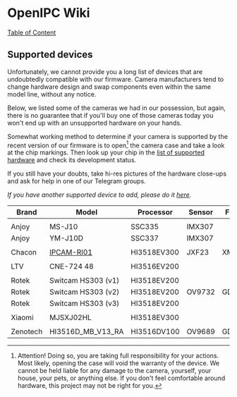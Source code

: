 # OpenIPC Wiki
[Table of Content](index.md)

Supported devices
-----------------

Unfortunately, we cannot provide you a long list of devices that are undoubtedly
compatible with our firmware. Camera manufacturers tend to change hardware
design and swap components even within the same model line, without any notice.

Below, we listed some of the cameras we had in our possession, but again, there
is no guarantee that if you'll buy one of those cameras today you won't end up
with an unsupported hardware on your hands.

Somewhat working method to determine if your camera is supported by the recent
version of our firmware is to open[^1] the camera case and take a look at the
chip markings. Then look up your chip in the [list of supported hardware][1]
and check its development status.

If you still have your doubts, take hi-res pictures of the hardware close-ups
and ask for help in one of our Telegram groups.

[^1]: Attention! Doing so, you are taking full responsibility for your actions.
Most likely, opening the case will void the warranty of the device. We cannot
be held liable for any damage to the camera, yourself, your house, your pets,
or anything else. If you don't feel comfortable around hardware, this project
may not be right for you.

_If you have another supported device to add, please do it [here][2]._

| Brand    | Model              | Processor   | Sensor | Flash Memory | LAN | WLAN      | USB  | Card |
|----------|--------------------|-------------|--------|--------------|-----|-----------|------|------|
|          |                    |             |        |              |     |           |      |      |
| Anjoy    | MS-J10             | SSC335      | IMX307 |              | Yes | No        | Yes  | No   |
| Anjoy    | YM-J10D            | SSC337      | IMX307 |              | Yes | No        | Yes  | No   |
|          |                    |             |        |              |     |           |      |      |
| Chacon   | [IPCAM-RI01](https://github.com/OpenIPC/wiki/blob/master/en/device-chacon-ipcam-ri01.md) | HI3518EV300 | JXF23  | XM25QH128A   | No  | RTL8188FTV | WiFi | Yes  | 
|          |                    |             |        |              |     |           |      |      |
| LTV      | CNE-724 48         | HI3516EV200 |        |              | Yes | No        | No   | Yes  |
|          |                    |             |        |              |     |           |      |      |
| Rotek    | Switcam HS303 (v1) | HI3518EV200 |        |              | No  | RTL8188FU | WiFi | Yes  |
| Rotek    | Switcam HS303 (v2) | HI3518EV200 | OV9732 | GD25Q128CSIG | No  | RTL8188EU | WiFi | Yes  |
| Rotek    | Switcam HS303 (v3) | HI3518EV200 |        |              | No  | RTL8188EU | WiFi | Yes  |
|          |                    |             |        |              |     |           |      |      |
| Xiaomi   | MJSXJ02HL          | HI3518EV300 |        |              | No  |           |      | Yes  |
|          |                    |             |        |              |     |           |      |      |
| Zenotech | HI3516D_MB_V13_RA  | HI3516DV100 | OV9689 | GD25Q128CSIG | Yes | No        |      | No   |

[1]: https://github.com/OpenIPC/firmware#current-development-status-
[2]: https://github.com/OpenIPC/wiki/blob/master/en/guide-supported-devices.md
